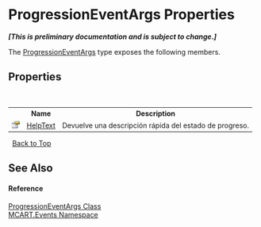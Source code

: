 # ProgressionEventArgs Properties
 _**\[This is preliminary documentation and is subject to change.\]**_

The <a href="f88d826c-8b86-1080-ec37-32e65d2bb177">ProgressionEventArgs</a> type exposes the following members.


## Properties
&nbsp;<table><tr><th></th><th>Name</th><th>Description</th></tr><tr><td>![Public property](media/pubproperty.gif "Public property")</td><td><a href="ef34d55e-6e1f-3e54-5582-d4113a17c4fd">HelpText</a></td><td>
Devuelve una descripción rápida del estado de progreso.</td></tr></table>&nbsp;
<a href="#progressioneventargs-properties">Back to Top</a>

## See Also


#### Reference
<a href="f88d826c-8b86-1080-ec37-32e65d2bb177">ProgressionEventArgs Class</a><br /><a href="e063e014-3886-09dc-6bff-1da9132b73cc">MCART.Events Namespace</a><br />